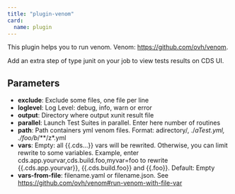```yaml
---
title: "plugin-venom"
card: 
  name: plugin
---
```


This plugin helps you to run venom. Venom: https://github.com/ovh/venom.

Add an extra step of type junit on your job to view tests results on CDS UI.


## Parameters

* **exclude**: Exclude some files, one file per line
* **loglevel**: Log Level: debug, info, warn or error
* **output**: Directory where output xunit result file
* **parallel**: Launch Test Suites in parallel. Enter here number of routines
* **path**: Path containers yml venom files. Format: adirectory/, ./*aTest.yml, ./foo/b*/**/z*.yml
* **vars**: Empty: all {{.cds...}} vars will be rewrited. Otherwise, you can limit rewrite to some variables. Example, enter cds.app.yourvar,cds.build.foo,myvar=foo to rewrite {{.cds.app.yourvar}}, {{.cds.build.foo}} and {{.foo}}. Default: Empty
* **vars-from-file**: filename.yaml or filename.json. See https://github.com/ovh/venom#run-venom-with-file-var



